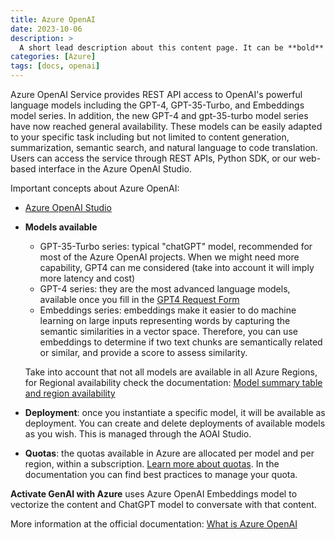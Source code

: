 ```yaml
---
title: Azure OpenAI
date: 2023-10-06
description: >
  A short lead description about this content page. It can be **bold** or _italic_ and can be split over multiple paragraphs.
categories: [Azure]
tags: [docs, openai]
---
```


Azure OpenAI Service provides REST API access to OpenAI's powerful language models including the GPT-4, GPT-35-Turbo, and Embeddings model series. In addition, the new GPT-4 and gpt-35-turbo model series have now reached general availability. These models can be easily adapted to your specific task including but not limited to content generation, summarization, semantic search, and natural language to code translation. Users can access the service through REST APIs, Python SDK, or our web-based interface in the Azure OpenAI Studio.

Important concepts about Azure OpenAI:

* [Azure OpenAI Studio](oai.azure.com)
* **Models available**
  * GPT-35-Turbo series: typical "chatGPT" model, recommended for most of the Azure OpenAI projects. When we might need more capability, GPT4 can me considered (take into account it will imply more latency and cost) 
  * GPT-4 series: they are the most advanced language models, available once you fill in the [GPT4 Request Form](https://customervoice.microsoft.com/Pages/ResponsePage.aspx?id=v4j5cvGGr0GRqy180BHbR7en2Ais5pxKtso_Pz4b1_xURjE4QlhVUERGQ1NXOTlNT0w1NldTWjJCMSQlQCN0PWcu) 
  * Embeddings series: embeddings make it easier to do machine learning on large inputs representing words by capturing the semantic similarities in a vector space. Therefore, you can use embeddings to determine if two text chunks are semantically related or similar, and provide a score to assess similarity.
  
  Take into account that not all models are available in all Azure Regions, for Regional availability check the documentation: [Model summary table and region availability](https://learn.microsoft.com/en-us/azure/ai-services/openai/concepts/models#model-summary-table-and-region-availability)

* **Deployment**: once you instantiate a specific model, it will be available as deployment. You can create and delete deployments of available models as you wish. This is managed through the AOAI Studio. 
* **Quotas**: the quotas available in Azure are allocated per model and per region, within a subscription. [Learn more about quotas](https://learn.microsoft.com/en-us/azure/ai-services/openai/quotas-limits). In the documentation you can find best practices to manage your quota.


**Activate GenAI with Azure** uses Azure OpenAI Embeddings model to vectorize the content and ChatGPT model to conversate with that content. 

More information at the official documentation: [What is Azure OpenAI](https://learn.microsoft.com/en-us/azure/ai-services/openai/overview)
